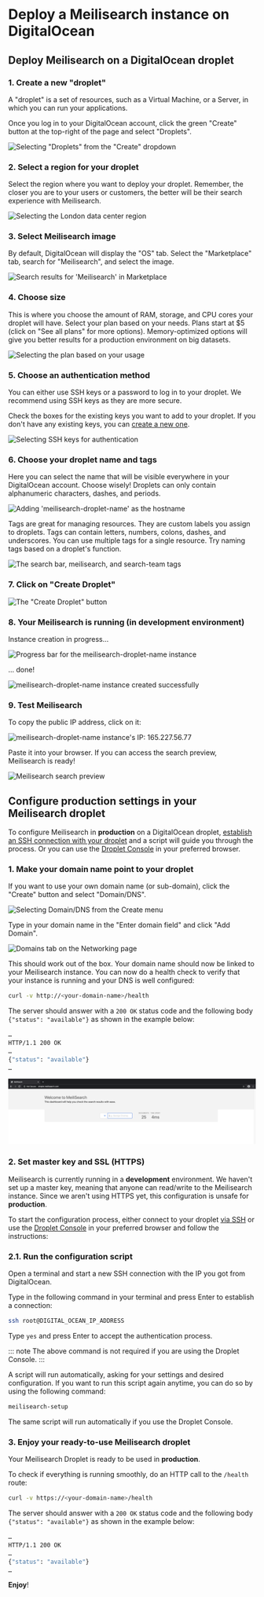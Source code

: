 # Deploy a Meilisearch instance on DigitalOcean

## Deploy Meilisearch on a DigitalOcean droplet

### 1. Create a new "droplet"

A "droplet" is a set of resources, such as a Virtual Machine, or a Server, in which you can run your applications.

Once you log in to your DigitalOcean account, click the green "Create" button at the top-right of the page and select "Droplets".

![Selecting "Droplets" from the "Create" dropdown](/digitalocean/create.png)

### 2. Select a region for your droplet

Select the region where you want to deploy your droplet. Remember, the closer you are to your users or customers, the better will be their search experience with Meilisearch.

![Selecting the London data center region](/digitalocean/select-region.png)

### 3. Select Meilisearch image

By default, DigitalOcean will display the "OS" tab. Select the "Marketplace" tab, search for "Meilisearch", and select the image.

![Search results for 'Meilisearch' in Marketplace](/digitalocean/marketplace.png)

### 4. Choose size

This is where you choose the amount of RAM, storage, and CPU cores your droplet will have. Select your plan based on your needs. Plans start at $5 (click on "See all plans" for more options). Memory-optimized options will give you better results for a production environment on big datasets.

![Selecting the plan based on your usage](/digitalocean/select-plan.png)

### 5. Choose an authentication method

You can either use SSH keys or a password to log in to your droplet. We recommend using SSH keys as they are more secure.

Check the boxes for the existing keys you want to add to your droplet. If you don't have any existing keys, you can [create a new one](https://www.digitalocean.com/docs/droplets/how-to/add-ssh-keys/to-account/).

![Selecting SSH keys for authentication](/digitalocean/add-ssh-key.png)

### 6. Choose your droplet name and tags

Here you can select the name that will be visible everywhere in your DigitalOcean account. Choose wisely! Droplets can only contain alphanumeric characters, dashes, and periods.

![Adding 'meilisearch-droplet-name' as the hostname](/digitalocean/droplet-name.png)

Tags are great for managing resources. They are custom labels you assign to droplets. Tags can contain letters, numbers, colons, dashes, and underscores. You can use multiple tags for a single resource. Try naming tags based on a droplet's function.

![The search bar, meilisearch, and search-team tags](/digitalocean/add-tags.png)

### 7. Click on "Create Droplet"

![The "Create Droplet" button](/digitalocean/create-droplet.png)

### 8. Your Meilisearch is running (in **development** environment)

Instance creation in progress...

![Progress bar for the meilisearch-droplet-name instance](/digitalocean/creating-droplet.png)

... done!

![meilisearch-droplet-name instance created successfully](/digitalocean/created-droplet.png)

### 9. Test Meilisearch

To copy the public IP address, click on it:

![meilisearch-droplet-name instance's IP: 165.227.56.77](/digitalocean/copy-ip.png)

Paste it into your browser. If you can access the search preview, Meilisearch is ready!

![Meilisearch search preview](/digitalocean/test-meili.png)

## Configure production settings in your Meilisearch droplet

To configure Meilisearch in **production** on a DigitalOcean droplet, [establish an SSH connection with your droplet](https://docs.digitalocean.com/products/droplets/how-to/connect-with-ssh/) and a script will guide you through the process. Or you can use the [Droplet Console](https://docs.digitalocean.com/products/droplets/how-to/connect-with-console/) in your preferred browser.

### 1. Make your domain name point to your droplet

If you want to use your own domain name (or sub-domain), click the "Create" button and select "Domain/DNS".

![Selecting Domain/DNS from the Create menu](/digitalocean/domain.png)

Type in your domain name in the "Enter domain field" and click "Add Domain".

![Domains tab on the Networking page](/digitalocean/add-domain.png)

This should work out of the box. Your domain name should now be linked to your Meilisearch instance. You can now do a health check to verify that your instance is running and your DNS is well configured:

```bash
curl -v http://<your-domain-name>/health
```

The server should answer with a `200 OK` status code and the following body `{"status": "available"}` as shown in the example below:

```bash
…
HTTP/1.1 200 OK
…
{"status": "available"}
…
```

![Meilisearch interface](/digitalocean/11.working-domain.png)

### 2. Set master key and SSL (HTTPS)

Meilisearch is currently running in a **development** environment. We haven't set up a master key, meaning that anyone can read/write to the Meilisearch instance. Since we aren't using HTTPS yet, this configuration is unsafe for **production**.

To start the configuration process, either connect to your droplet [via SSH](https://docs.digitalocean.com/products/droplets/how-to/connect-with-ssh/) or use the [Droplet Console](https://docs.digitalocean.com/products/droplets/how-to/connect-with-console/) in your preferred browser and follow the instructions:

### 2.1. Run the configuration script

Open a terminal and start a new SSH connection with the IP you got from DigitalOcean.

Type in the following command in your terminal and press Enter to establish a connection:

```bash
ssh root@DIGITAL_OCEAN_IP_ADDRESS
```

Type `yes` and press Enter to accept the authentication process.

::: note
The above command is not required if you are using the Droplet Console.
:::

A script will run automatically, asking for your settings and desired configuration. If you want to run this script again anytime, you can do so by using the following command:

```bash
meilisearch-setup
```

The same script will run automatically if you use the Droplet Console.

### 3. Enjoy your ready-to-use Meilisearch droplet

Your Meilisearch Droplet is ready to be used in **production**.

To check if everything is running smoothly, do an HTTP call to the `/health` route:

```bash
curl -v https://<your-domain-name>/health
```

The server should answer with a `200 OK` status code and the following body `{"status": "available"}` as shown in the example below:

```bash
…
HTTP/1.1 200 OK
…
{"status": "available"}
…
```

**Enjoy**!
